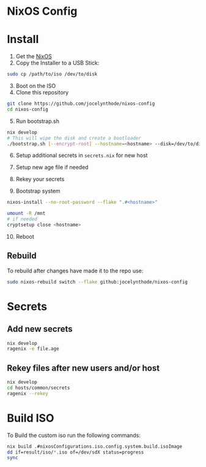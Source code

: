 # NixOS Config

# Install

1. Get the [NixOS](https://channels.nixos.org/nixos-22.05/latest-nixos-minimal-x86_64-linux.iso)
2. Copy the Installer to a USB Stick:

```bash
sudo cp /path/to/iso /dev/to/disk
```

3. Boot on the ISO
4. Clone this repository

```bash
git clone https://github.com/jocelynthode/nixos-config
cd nixos-config
```

5. Run bootstrap.sh

```bash
nix develop
# This will wipe the disk and create a bootloader
./bootstrap.sh [--encrypt-root] --hostname=<hostname> --disk=/dev/to/disk
```

6. Setup additional secrets in `secrets.nix` for new host

7. Setup new age file if needed

8. Rekey your secrets

9. Bootstrap system

```bash
nixos-install --no-root-password --flake ".#<hostname>"

umount -R /mnt
# if needed
cryptsetup close <hostname>
```

10. Reboot

## Rebuild

To rebuild after changes have made it to the repo use:

```bash
sudo nixos-rebuild switch --flake github:jocelynthode/nixos-config
```

# Secrets

## Add new secrets

```bash
nix develop
ragenix -e file.age
```

## Rekey files after new users and/or host

```bash
nix develop
cd hosts/common/secrets
ragenix --rekey
```

# Build ISO

To Build the custom iso run the following commands:

```bash
nix build .#nixosConfigurations.iso.config.system.build.isoImage
dd if=result/iso/*.iso of=/dev/sdX status=progress
sync

```
